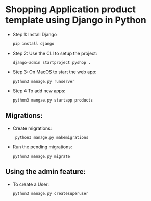 # Shopping Application product template using Django in Python 

- Step 1: Install Django

    `pip install django`
    
- Step 2: Use the CLI to setup the project:

    `django-admin startproject pyshop .`
    
- Step 3: On MacOS to start the web app:
    
    `python3 manage.py runserver`
    
- Step 4 To add new apps:

    `python3 mangae.py startapp products`

## Migrations:

- Create migrations:
    
    ` python3 manage.py makemigrations`

- Run the pending migrations:

    `python3 manage.py migrate`

## Using the admin feature:

- To create a User:

    `python3 manage.py createsuperuser`
    
